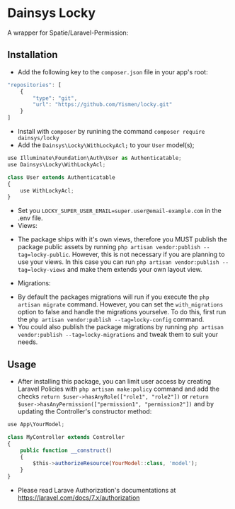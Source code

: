 # Dainsys Locky  
A wrapper for Spatie/Laravel-Permission: 
## Installation
* Add the following key to the `composer.json` file in your app's root:
````javascript
"repositories": [
    {
        "type": "git",
        "url": "https://github.com/Yismen/locky.git"
    }
]
````
* Install with `composer` by runining the command `composer require dainsys/locky`
* Add the `Dainsys\Locky\WithLockyAcl;` to your `User` model(s);
```javascript
use Illuminate\Foundation\Auth\User as Authenticatable;
use Dainsys\Locky\WithLockyAcl;

class User extends Authenticatable
{
    use WithLockyAcl;
}
```
* Set you `LOCKY_SUPER_USER_EMAIL=super.user@email-example.com` in the .env file.
* Views:
- The package ships with it's own views, therefore you MUST publish the package public assets by running `php artisan vendor:publish --tag=locky-public`. However, this is not necessary if you are planning to use your views. In this case you can run `php artisan vendor:publish --tag=locky-views` and make them extends your own layout view. 
* Migrations:
- By default the packages migrations will run if you execute the `php artisan migrate` command. However, you can set the `with_migrations` option to false and handle the migrations yourselve. To do this, first run the `php artisan vendor:publish --tag=locky-config` command.
- You could also publish the package migrations by running `php artisan vendor:publish --tag=locky-migrations` and tweak them to suit your needs.
## Usage
* After installing this package, you can limit user access by creating Laravel Policies with `php artisan make:policy` command and add the checks `return $user->hasAnyRole(["role1", "role2"])` or `return $user->hasAnyPermission(["permission1", "permission2"])` and by updating the Controller's constructor method:
```javascript
use App\YourModel;

class MyController extends Controller
{
    public function __construct()
    {
        $this->authorizeResource(YourModel::class, 'model');
    }
}
```
- Please read Larave Authorization's documentations at https://laravel.com/docs/7.x/authorization
 
